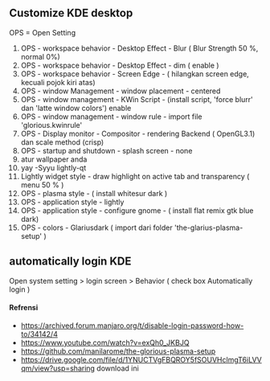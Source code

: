 ## Customize KDE desktop
OPS = Open Setting

1. OPS - workspace behavior - Desktop Effect - Blur ( Blur Strength 50 %, normal 0%)
2. OPS - workspace behavior - Desktop Effect - dim ( enable )
3. OPS - workspace behavior - Screen Edge - ( hilangkan screen edge, kecuali pojok kiri atas)
4. OPS - window Management - window placement - centered
5. OPS - window management - KWin Script - (install script, 'force blurr' dan 'latte window colors') enable 
6. OPS - window management - window rule - import file 'glorious.kwinrule'
7. OPS - Display monitor - Compositor - rendering Backend ( OpenGL3.1) dan scale method (crisp)
8. OPS - startup and shutdown - splash screen - none
9. atur wallpaper anda
10. yay -Syyu lightly-qt
11. Lightly widget style - draw highlight on active tab and transparency ( menu 50 % )
12. OPS - plasma style - ( install whitesur dark ) 
13. OPS - application style - lightly
14. OPS - application style - configure gnome - ( install flat remix gtk blue dark)
15. OPS - colors - Glariusdark ( import dari folder 'the-glarius-plasma-setup' )

## automatically login KDE
Open system setting > login screen > Behavior ( check box Automatically login )

#### Refrensi
- https://archived.forum.manjaro.org/t/disable-login-password-how-to/34142/4
- <https://www.youtube.com/watch?v=exQh0_JKBJQ>
- <https://github.com/manilarome/the-glorious-plasma-setup>
- <https://drive.google.com/file/d/1YNUCTVgFBQROY5fSOUVHclmgT6iLVVqm/view?usp=sharing> download ini
